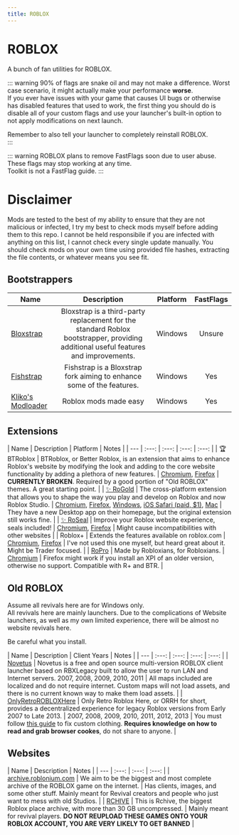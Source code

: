 ```yaml
---
title: ROBLOX
---
```


# ROBLOX

A bunch of fan utilities for ROBLOX.  

::: warning
90% of flags are snake oil and may not make a difference. Worst case scenario, it might actually make your performance **worse**.  
If you ever have issues with your game that causes UI bugs or otherwise has disabled features that used to work, the first thing you should do is disable all of your custom flags and use your launcher's built-in option to not apply modifications on next launch.  

Remember to also tell your launcher to completely reinstall ROBLOX.  
:::

::: warning
ROBLOX plans to remove FastFlags soon due to user abuse. These flags may stop working at any time.  
Toolkit is not a FastFlag guide.
:::

# Disclaimer
Mods are tested to the best of my ability to ensure that they are not malicious or infected, I try my best to check mods myself before adding them to this repo. I cannot be held responsibile if you are infected with anything on this list, I cannot check every single update manually. You should check mods on your own time using provided file hashes, extracting the file contents, or whatever means you see fit.  

## Bootstrappers
| Name | Description |  Platform | FastFlags |
| --- | :---: | :---: | :---: |
| [Bloxstrap](https://github.com/bloxstraplabs/bloxstrap) | Bloxstrap is a third-party replacement for the standard Roblox bootstrapper, providing additional useful features and improvements. | Windows | Unsure |
| [Fishstrap](https://github.com/fishstrap/fishstrap) | Fishstrap is a Bloxstrap fork aiming to enhance some of the features. | Windows | Yes |
| [Kliko's Modloader](https://github.com/klikos-modloader/klikos-modloader) | Roblox mods made easy | Windows | Yes |

## Extensions
| Name | Description | Platform | Notes |
| --- | :---: | :---: | :---: | :---: |
| 🏆 BTRoblox | BTRoblox, or Better Roblox, is an extension that aims to enhance Roblox's website by modifying the look and adding to the core website functionality by adding a plethora of new features. | [Chromium](https://chromewebstore.google.com/detail/btroblox-making-roblox-be/hbkpclpemjeibhioopcebchdmohaieln), [Firefox](https://addons.mozilla.org/en-US/firefox/addon/btroblox/) | **CURRENTLY BROKEN**. Required by a good portion of "Old ROBLOX" themes. A great starting point. |
| [✨ RoGold](https://rogold.live/) | The cross-platform extension that allows you to shape the way you play and develop on Roblox and now Roblox Studio. | [Chromium](https://chromewebstore.google.com/detail/rogold-level-up-roblox/mafcicncghogpdpaieifglifaagndbni?hl=en), [Firefox](https://addons.mozilla.org/en-CA/firefox/addon/rogold/), [Windows](https://rogold.live/downloads), [iOS Safari (paid, $1)](https://apps.apple.com/us/app/rogold/id1618599725),  [Mac](https://rogold.live/downloads) | They have a new Desktop app on their homepage, but the original extension still works fine. |
| [✨ RoSeal](https://www.roseal.live/) | Improve your Roblox website experience, seals included! | [Chromium](https://chromewebstore.google.com/detail/roseal-augmented-roblox-e/hfjngafpndganmdggnapblamgbfjhnof), [Firefox](https://addons.mozilla.org/en-CA/firefox/addon/roseal/) | Might cause incompatibilities with other websites |
| Roblox+ | Extends the features available on roblox.com | [Chromium](https://chromewebstore.google.com/detail/roblox+/jfbnmfgkohlfclfnplnlenbalpppohkm?hl=en), [Firefox](https://addons.mozilla.org/en-CA/firefox/addon/roblox-plus-firefox/) | I've not used this one myself, but heard great about it. Might be Trader focused. |
| [RoPro](https://ropro.io/) | Made by Robloxians, for Robloxians. | [Chromium](https://chromewebstore.google.com/detail/ropro-enhance-your-roblox/adbacgifemdbhdkfppmeilbgppmhaobf?hl=en) | Firefox might work if you install an XPI of an older version, otherwise no support. Compatible with R+ and BTR. |

## Old ROBLOX
Assume all revivals here are for Windows only.  
All revivals here are mainly launchers. Due to the complications of Website launchers, as well as my own limited experience, there will be almost no website revivals here.  

Be careful what you install.

| Name | Description | Client Years | Notes |
| --- | :---: | :---: | :---: | :---: |
| [Novetus](https://bitl.itch.io/novetus) | Novetus is a free and open source multi-version ROBLOX client launcher based on RBXLegacy built to allow the user to run LAN and Internet servers.  2007, 2008, 2009, 2010, 2011 | All maps included are localized and do not require internet. Custom maps will not load assets, and there is no current known way to make them load assets. |
| [OnlyRetroROBLOXHere](https://onlyretrorobloxhere.itch.io/orrh) | Only Retro Roblox Here, or ORRH for short, provides a decentralized experience for legacy Roblox versions from Early 2007 to Late 2013. | 2007, 2008, 2009, 2010, 2011, 2012, 2013 | You must follow [this guide](https://docs.google.com/document/d/1OMIBqNByCIjMw5h2s-JnG8AK-MjKfRhuCTQ3ki8tSUk) to fix custom clothing. **Requires knowledge on how to read and grab browser cookes**, do not share to anyone. |

## Websites
| Name | Description | Notes |
| --- | :---: | :---: | :---: |
| [archive.roblonium.com](https://archive.roblonium.com/) | We aim to be the biggest and most complete archive of the ROBLOX game on the internet. | Has clients, images, and some other stuff. Mainly meant for Revival creators and people who just want to mess with old Studios. |
| [RCHIVE](https://archive.org/details/rchive_) | This is Rchive, the biggest Roblox place archive, with more than 30 GB uncompressed. | Mainly meant for revival players. **DO NOT REUPLOAD THESE GAMES ONTO YOUR ROBLOX ACCOUNT, YOU ARE VERY LIKELY TO GET BANNED** |